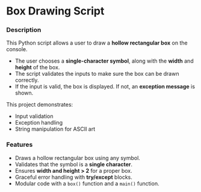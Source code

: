 # Box Drawing Script  

### Description  
This Python script allows a user to draw a **hollow rectangular box** on the console.  
- The user chooses a **single-character symbol**, along with the **width** and **height** of the box.  
- The script validates the inputs to make sure the box can be drawn correctly.  
- If the input is valid, the box is displayed. If not, an **exception message** is shown.  

This project demonstrates:  
- Input validation  
- Exception handling  
- String manipulation for ASCII art  

### Features  
- Draws a hollow rectangular box using any symbol.  
- Validates that the symbol is a **single character**.  
- Ensures **width and height > 2** for a proper box.  
- Graceful error handling with **try/except** blocks.  
- Modular code with a `box()` function and a `main()` function.  

